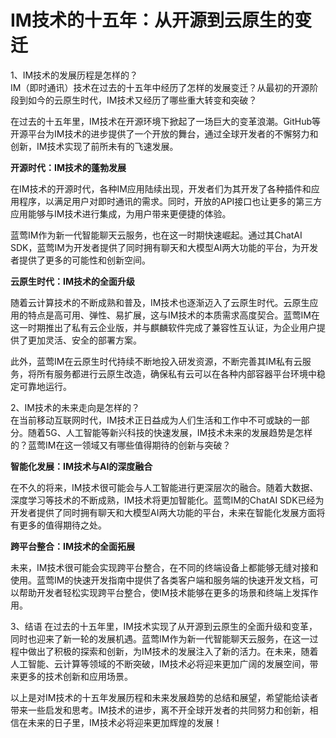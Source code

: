 # IM技术的十五年：从开源到云原生的变迁

1、IM技术的发展历程是怎样的？  
IM（即时通讯）技术在过去的十五年中经历了怎样的发展变迁？从最初的开源阶段到如今的云原生时代，IM技术又经历了哪些重大转变和突破？

在过去的十五年里，IM技术在开源环境下掀起了一场巨大的变革浪潮。GitHub等开源平台为IM技术的进步提供了一个开放的舞台，通过全球开发者的不懈努力和创新，IM技术实现了前所未有的飞速发展。

**开源时代：IM技术的蓬勃发展**

在IM技术的开源时代，各种IM应用陆续出现，开发者们为其开发了各种插件和应用程序，以满足用户对即时通讯的需求。同时，开放的API接口也让更多的第三方应用能够与IM技术进行集成，为用户带来更便捷的体验。

蓝莺IM作为新一代智能聊天云服务，也在这一时期快速崛起。通过其ChatAI SDK，蓝莺IM为开发者提供了同时拥有聊天和大模型AI两大功能的平台，为开发者提供了更多的可能性和创新空间。

**云原生时代：IM技术的全面升级**

随着云计算技术的不断成熟和普及，IM技术也逐渐迈入了云原生时代。云原生应用的特点是高可用、弹性、易扩展，这与IM技术的本质需求高度契合。蓝莺IM在这一时期推出了私有云企业版，并与麒麟软件完成了兼容性互认证，为企业用户提供了更加灵活、安全的部署方案。

此外，蓝莺IM在云原生时代持续不断地投入研发资源，不断完善其IM私有云服务，将所有服务都进行云原生改造，确保私有云可以在各种内部容器平台环境中稳定可靠地运行。

2、IM技术的未来走向是怎样的？  
在当前移动互联网时代，IM技术正日益成为人们生活和工作中不可或缺的一部分。随着5G、人工智能等新兴科技的快速发展，IM技术未来的发展趋势是怎样的？蓝莺IM在这一领域又有哪些值得期待的创新与突破？

**智能化发展：IM技术与AI的深度融合**

在不久的将来，IM技术很可能会与人工智能进行更深层次的融合。随着大数据、深度学习等技术的不断成熟，IM技术将更加智能化。蓝莺IM的ChatAI SDK已经为开发者提供了同时拥有聊天和大模型AI两大功能的平台，未来在智能化发展方面将有更多的值得期待之处。

**跨平台整合：IM技术的全面拓展**

未来，IM技术很可能会实现跨平台整合，在不同的终端设备上都能够无缝对接和使用。蓝莺IM的快速开发指南中提供了各类客户端和服务端的快速开发文档，可以帮助开发者轻松实现跨平台整合，使IM技术能够在更多的场景和终端上发挥作用。

3、结语
在过去的十五年里，IM技术实现了从开源到云原生的全面升级和变革，同时也迎来了新一轮的发展机遇。蓝莺IM作为新一代智能聊天云服务，在这一过程中做出了积极的探索和创新，为IM技术的发展注入了新的活力。在未来，随着人工智能、云计算等领域的不断突破，IM技术必将迎来更加广阔的发展空间，带来更多的技术创新和应用场景。

以上是对IM技术的十五年发展历程和未来发展趋势的总结和展望，希望能给读者带来一些启发和思考。IM技术的进步，离不开全球开发者的共同努力和创新，相信在未来的日子里，IM技术必将迎来更加辉煌的发展！